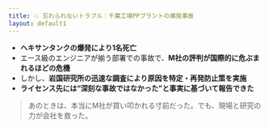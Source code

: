 ```yaml
---
title: 💥 忘れられないトラブル：千葉工場PPプラントの爆発事故
layout: default1
---
```

* **ヘキサンタンクの爆発により1名死亡**
* エース級のエンジニアが揃う部署での事故で、**M社の評判が国際的に危ぶまれるほどの危機**
* しかし、**岩国研究所の迅速な調査により原因を特定・再発防止策を実施**
* **ライセンス先には“深刻な事故ではなかった”と事実に基づいて報告できた**

> あのときは、本当にM社が買い叩かれる寸前だった。でも、現場と研究の力が会社を救った。
